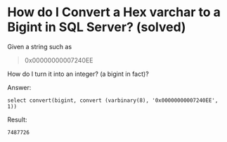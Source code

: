 ﻿# How do I Convert a Hex varchar to a Bigint in SQL Server? (solved)

Given a string such as

> 0x00000000007240EE

How do I turn it into an integer? (a bigint in fact)?

Answer:

	select convert(bigint, convert (varbinary(8), '0x00000000007240EE', 1))

Result:

	7487726
